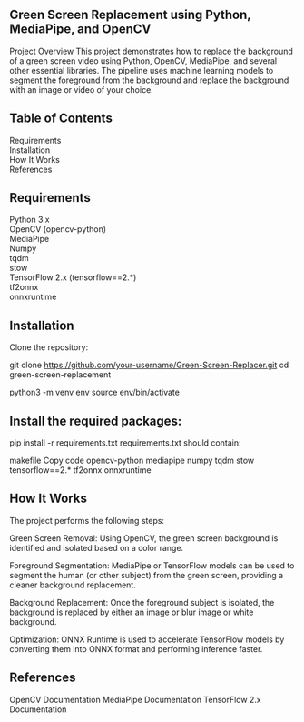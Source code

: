 ## Green Screen Replacement using Python, MediaPipe, and OpenCV
Project Overview
This project demonstrates how to replace the background of a green screen video using Python, OpenCV, MediaPipe, and several other essential libraries. The pipeline uses machine learning models to segment the foreground from the background and replace the background with an image or video of your choice.

## Table of Contents
Requirements<br>
Installation<br>
How It Works<br>
References<br>

## Requirements
Python 3.x<br>
OpenCV (opencv-python)<br>
MediaPipe<br>
Numpy<br>
tqdm<br>
stow<br>
TensorFlow 2.x (tensorflow==2.*)<br>
tf2onnx<br>
onnxruntime<br>

## Installation

Clone the repository:

git clone https://github.com/your-username/Green-Screen-Replacer.git
cd green-screen-replacement

python3 -m venv env
source env/bin/activate 

## Install the required packages:

pip install -r requirements.txt
requirements.txt should contain:

makefile
Copy code
opencv-python
mediapipe
numpy
tqdm
stow
tensorflow==2.*
tf2onnx
onnxruntime

## How It Works
The project performs the following steps:

Green Screen Removal: Using OpenCV, the green screen background is identified and isolated based on a color range.

Foreground Segmentation: MediaPipe or TensorFlow models can be used to segment the human (or other subject) from the green screen, providing a cleaner background replacement.

Background Replacement: Once the foreground subject is isolated, the background is replaced by either an image or blur image or white background.

Optimization: ONNX Runtime is used to accelerate TensorFlow models by converting them into ONNX format and performing inference faster.

## References
OpenCV Documentation
MediaPipe Documentation
TensorFlow 2.x Documentation
